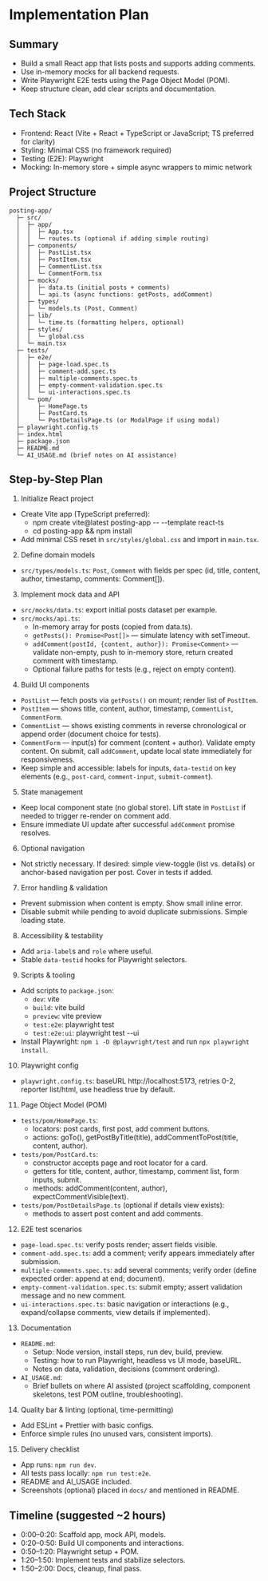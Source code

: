 # Implementation Plan

## Summary

- Build a small React app that lists posts and supports adding comments.
- Use in-memory mocks for all backend requests.
- Write Playwright E2E tests using the Page Object Model (POM).
- Keep structure clean, add clear scripts and documentation.

## Tech Stack

- Frontend: React (Vite + React + TypeScript or JavaScript; TS preferred for clarity)
- Styling: Minimal CSS (no framework required)
- Testing (E2E): Playwright
- Mocking: In-memory store + simple async wrappers to mimic network

## Project Structure

```
posting-app/
  ├─ src/
  │  ├─ app/
  │  │  ├─ App.tsx
  │  │  └─ routes.ts (optional if adding simple routing)
  │  ├─ components/
  │  │  ├─ PostList.tsx
  │  │  ├─ PostItem.tsx
  │  │  ├─ CommentList.tsx
  │  │  └─ CommentForm.tsx
  │  ├─ mocks/
  │  │  ├─ data.ts (initial posts + comments)
  │  │  └─ api.ts (async functions: getPosts, addComment)
  │  ├─ types/
  │  │  └─ models.ts (Post, Comment)
  │  ├─ lib/
  │  │  └─ time.ts (formatting helpers, optional)
  │  ├─ styles/
  │  │  └─ global.css
  │  └─ main.tsx
  ├─ tests/
  │  ├─ e2e/
  │  │  ├─ page-load.spec.ts
  │  │  ├─ comment-add.spec.ts
  │  │  ├─ multiple-comments.spec.ts
  │  │  ├─ empty-comment-validation.spec.ts
  │  │  └─ ui-interactions.spec.ts
  │  └─ pom/
  │     ├─ HomePage.ts
  │     ├─ PostCard.ts
  │     └─ PostDetailsPage.ts (or ModalPage if using modal)
  ├─ playwright.config.ts
  ├─ index.html
  ├─ package.json
  ├─ README.md
  └─ AI_USAGE.md (brief notes on AI assistance)
```

## Step-by-Step Plan

1. Initialize React project

- Create Vite app (TypeScript preferred):
  - npm create vite@latest posting-app -- --template react-ts
  - cd posting-app && npm install
- Add minimal CSS reset in `src/styles/global.css` and import in `main.tsx`.

2. Define domain models

- `src/types/models.ts`: `Post`, `Comment` with fields per spec (id, title, content, author, timestamp, comments:
  Comment[]).

3. Implement mock data and API

- `src/mocks/data.ts`: export initial posts dataset per example.
- `src/mocks/api.ts`:
  - In-memory array for posts (copied from data.ts).
  - `getPosts(): Promise<Post[]>` — simulate latency with setTimeout.
  - `addComment(postId, {content, author}): Promise<Comment>` — validate non-empty, push to in-memory store, return
    created comment with timestamp.
  - Optional failure paths for tests (e.g., reject on empty content).

4. Build UI components

- `PostList` — fetch posts via `getPosts()` on mount; render list of `PostItem`.
- `PostItem` — shows title, content, author, timestamp, `CommentList`, `CommentForm`.
- `CommentList` — shows existing comments in reverse chronological or append order (document choice for tests).
- `CommentForm` — input(s) for comment (content + author). Validate empty content. On submit, call `addComment`, update
  local state immediately for responsiveness.
- Keep simple and accessible: labels for inputs, `data-testid` on key elements (e.g., `post-card`, `comment-input`,
  `submit-comment`).

5. State management

- Keep local component state (no global store). Lift state in `PostList` if needed to trigger re-render on comment add.
- Ensure immediate UI update after successful `addComment` promise resolves.

6. Optional navigation

- Not strictly necessary. If desired: simple view-toggle (list vs. details) or anchor-based navigation per post. Cover
  in tests if added.

7. Error handling & validation

- Prevent submission when content is empty. Show small inline error.
- Disable submit while pending to avoid duplicate submissions. Simple loading state.

8. Accessibility & testability

- Add `aria-label`s and `role` where useful.
- Stable `data-testid` hooks for Playwright selectors.

9. Scripts & tooling

- Add scripts to `package.json`:
  - `dev`: vite
  - `build`: vite build
  - `preview`: vite preview
  - `test:e2e`: playwright test
  - `test:e2e:ui`: playwright test --ui
- Install Playwright: `npm i -D @playwright/test` and run `npx playwright install`.

10. Playwright config

- `playwright.config.ts`: baseURL http://localhost:5173, retries 0-2, reporter list/html, use headless true by default.

11. Page Object Model (POM)

- `tests/pom/HomePage.ts`:
  - locators: post cards, first post, add comment buttons.
  - actions: goTo(), getPostByTitle(title), addCommentToPost(title, content, author).
- `tests/pom/PostCard.ts`:
  - constructor accepts page and root locator for a card.
  - getters for title, content, author, timestamp, comment list, form inputs, submit.
  - methods: addComment(content, author), expectCommentVisible(text).
- `tests/pom/PostDetailsPage.ts` (optional if details view exists):
  - methods to assert post content and add comments.

12. E2E test scenarios

- `page-load.spec.ts`: verify posts render; assert fields visible.
- `comment-add.spec.ts`: add a comment; verify appears immediately after submission.
- `multiple-comments.spec.ts`: add several comments; verify order (define expected order: append at end; document).
- `empty-comment-validation.spec.ts`: submit empty; assert validation message and no new comment.
- `ui-interactions.spec.ts`: basic navigation or interactions (e.g., expand/collapse comments, view details if
  implemented).

13. Documentation

- `README.md`:
  - Setup: Node version, install steps, run dev, build, preview.
  - Testing: how to run Playwright, headless vs UI mode, baseURL.
  - Notes on data, validation, decisions (comment ordering).
- `AI_USAGE.md`:
  - Brief bullets on where AI assisted (project scaffolding, component skeletons, test POM outline, troubleshooting).

14. Quality bar & linting (optional, time-permitting)

- Add ESLint + Prettier with basic configs.
- Enforce simple rules (no unused vars, consistent imports).

15. Delivery checklist

- App runs: `npm run dev`.
- All tests pass locally: `npm run test:e2e`.
- README and AI_USAGE included.
- Screenshots (optional) placed in `docs/` and mentioned in README.

## Timeline (suggested ~2 hours)

- 0:00–0:20: Scaffold app, mock API, models.
- 0:20–0:50: Build UI components and interactions.
- 0:50–1:20: Playwright setup + POM.
- 1:20–1:50: Implement tests and stabilize selectors.
- 1:50–2:00: Docs, cleanup, final pass.
